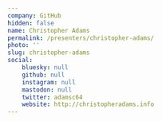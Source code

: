```yaml
---
company: GitHub
hidden: false
name: Christopher Adams
permalink: /presenters/christopher-adams/
photo: ''
slug: christopher-adams
social:
    bluesky: null
    github: null
    instagram: null
    mastodon: null
    twitter: adamsc64
    website: http://christopheradams.info
---
```

